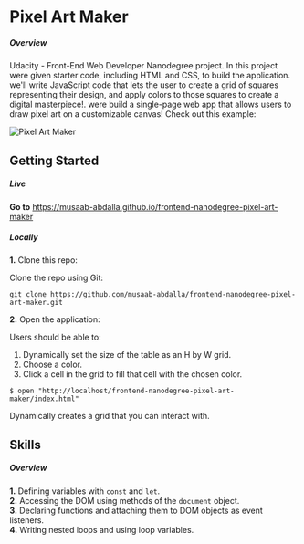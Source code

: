 # Pixel Art Maker

##### Overview

Udacity - Front-End Web Developer Nanodegree project. In this project were given starter code, including HTML and CSS, to build the application. we'll write JavaScript code that lets the user to create a grid of squares representing their design, and apply colors to those squares to create a digital masterpiece!. were build a single-page web app that allows users to draw pixel art on a customizable canvas! Check out this example:

![Pixel Art Maker](https://raw.githubusercontent.com/musaab-abdalla/frontend-nanodegree-pixel-art-maker/master/Screenshot.png)

## Getting Started

##### Live
**Go to** https://musaab-abdalla.github.io/frontend-nanodegree-pixel-art-maker

##### Locally

**1.** Clone this repo:

Clone the repo using Git:

```
git clone https://github.com/musaab-abdalla/frontend-nanodegree-pixel-art-maker.git
```

**2.** Open the application:

Users should be able to:

1. Dynamically set the size of the table as an H by W grid.
2. Choose a color.
3. Click a cell in the grid to fill that cell with the chosen color.

```
$ open "http://localhost/frontend-nanodegree-pixel-art-maker/index.html"
```

Dynamically creates a grid that you can interact with.

## Skills

##### Overview

**1.** Defining variables with `const` and `let`.<br />
**2.** Accessing the DOM using methods of the `document` object.<br />
**3.** Declaring functions and attaching them to DOM objects as event listeners.<br />
**4.** Writing nested loops and using loop variables.<br />

